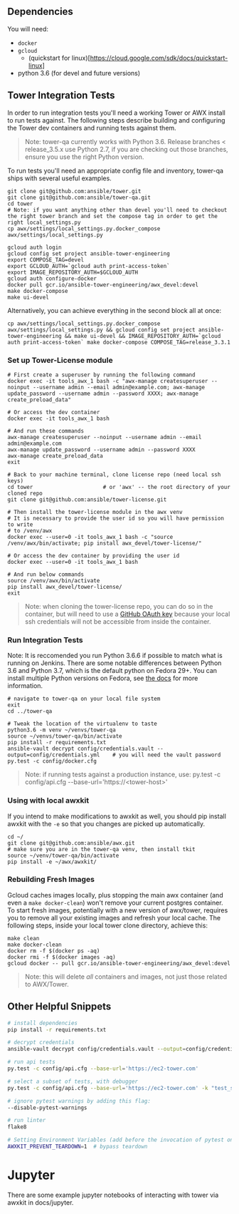 ## Dependencies

You will need:

* `docker`
* `gcloud`
  * (quickstart for linux)[https://cloud.google.com/sdk/docs/quickstart-linux]
* python 3.6 (for devel and future versions)

## Tower Integration Tests

In order to run integration tests you'll need a working Tower or AWX install to
run tests against. The following steps describe building and configuring the
Tower dev containers and running tests against them.

> Note: tower-qa currently works with Python 3.6. Release branches <
> release_3.5.x use Python 2.7, if you are checking out those branches, ensure
> you use the right Python version.

To run tests you'll need an appropriate config file and inventory, tower-qa ships with several useful examples.

```
git clone git@github.com:ansible/tower.git
git clone git@github.com:ansible/tower-qa.git
cd tower
# Note: if you want anything other than devel you'll need to checkout the right tower branch and set the compose tag in order to get the right local_settings.py
cp awx/settings/local_settings.py.docker_compose awx/settings/local_settings.py

gcloud auth login
gcloud config set project ansible-tower-engineering
export COMPOSE_TAG=devel
export GCLOUD_AUTH=`gcloud auth print-access-token`
export IMAGE_REPOSITORY_AUTH=$GCLOUD_AUTH
gcloud auth configure-docker
docker pull gcr.io/ansible-tower-engineering/awx_devel:devel
make docker-compose
make ui-devel
```

Alternatively, you can achieve everything in the second block all at once:
```
cp awx/settings/local_settings.py.docker_compose awx/settings/local_settings.py && gcloud config set project ansible-tower-engineering && make ui-devel && IMAGE_REPOSITORY_AUTH=`gcloud auth print-access-token` make docker-compose COMPOSE_TAG=release_3.3.1
```

### Set up Tower-License module

```
# First create a superuser by running the following command
docker exec -it tools_awx_1 bash -c "awx-manage createsuperuser --noinput --username admin --email admin@example.com; awx-manage update_password --username admin --password XXXX; awx-manage create_preload_data"

# Or access the dev container
docker exec -it tools_awx_1 bash

# And run these commands
awx-manage createsuperuser --noinput --username admin --email admin@example.com
awx-manage update_password --username admin --password XXXX
awx-manage create_preload_data
exit

# Back to your machine terminal, clone license repo (need local ssh keys)
cd tower                      # or 'awx' -- the root directory of your cloned repo
git clone git@github.com:ansible/tower-license.git

# Then install the tower-license module in the awx venv
# It is necessary to provide the user id so you will have permission to write
# to /venv/awx
docker exec --user=0 -it tools_awx_1 bash -c "source /venv/awx/bin/activate; pip install awx_devel/tower-license/"

# Or access the dev container by providing the user id
docker exec --user=0 -it tools_awx_1 bash

# And run below commands
source /venv/awx/bin/activate
pip install awx_devel/tower-license/
exit
```

> Note: when cloning the tower-license repo, you can do so in the container, but will need to use a
[GitHub OAuth key](https://help.github.com/articles/creating-a-personal-access-token-for-the-command-line/)
because your local ssh credentials will not be accessible from inside the container.



### Run Integration Tests

Note: It is reccomended you run Python 3.6.6 if possible to match what is
running on Jenkins.  There are some notable differences between Python 3.6 and
Python 3.7, which is the default python on Fedora 29+. You can install multiple
Python versions on Fedora, see [the
docs](https://developer.fedoraproject.org/tech/languages/python/multiple-pythons.html)
for more information.

```
# navigate to tower-qa on your local file system
exit
cd ../tower-qa

# Tweak the location of the virtualenv to taste
python3.6 -m venv ~/venvs/tower-qa
source ~/venvs/tower-qa/bin/activate
pip install -r requirements.txt
ansible-vault decrypt config/credentials.vault --output=config/credentials.yml    # you will need the vault password
py.test -c config/docker.cfg
```

> Note: if running tests against a production instance, use:
py.test -c config/api.cfg --base-url='https://<tower-host\>'


### Using with local awxkit

If you intend to make modifications to awxkit as well, you should pip install awxkit with the `-e`
so that you changes are picked up automatically.
```
cd ~/
git clone git@github.com:ansible/awx.git
# make sure you are in the tower-qa venv, then install tkit
source ~/venv/tower-qa/bin/activate
pip install -e ~/awx/awxkit/
```

### Rebuilding Fresh Images

Gcloud caches images locally, plus stopping the main awx container (and even a `make docker-clean`) won't remove your current postgres container. To start fresh images, potentially with a new version of awx/tower, requires you to remove all your existing images and refresh your local cache. The following steps, inside your local tower clone directory, achieve this:

```
make clean
make docker-clean
docker rm -f $(docker ps -aq)
docker rmi -f $(docker images -aq)
gcloud docker -- pull gcr.io/ansible-tower-engineering/awx_devel:devel
```

> Note: this will delete _all_ containers and images, not just those related to AWX/Tower.

## Other Helpful Snippets

```bash
# install dependencies
pip install -r requirements.txt

# decrypt credentials
ansible-vault decrypt config/credentials.vault --output=config/credentials.yml

# run api tests
py.test -c config/api.cfg --base-url='https://ec2-tower.com'

# select a subset of tests, with debugger
py.test -c config/api.cfg --base-url='https://ec2-tower.com' -k "test_something" --pdb

# ignore pytest warnings by adding this flag:
--disable-pytest-warnings

# run linter
flake8

# Setting Environment Variables (add before the invocation of pytest on the same command)
AWXKIT_PREVENT_TEARDOWN=1  # bypass teardown
```

# Jupyter

There are some example jupyter notebooks of interacting with tower via awxkit in docs/jupyter.
